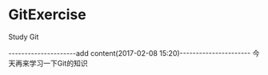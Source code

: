 # GitExercise
Study Git

---------------------add content(2017-02-08 15:20)----------------------
今天再来学习一下Git的知识 

